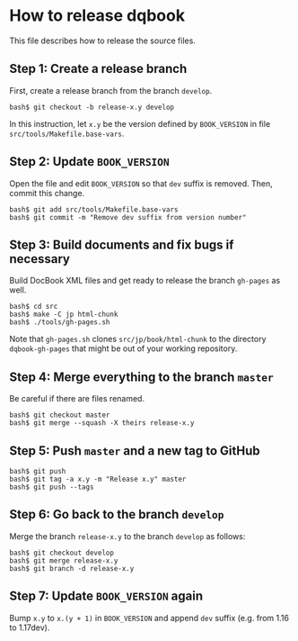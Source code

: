 # How to release dqbook

This file describes how to release the source files.

## Step 1: Create a release branch

First, create a release branch from the branch `develop`.

```console
bash$ git checkout -b release-x.y develop
```

In this instruction, let `x.y` be the version defined by `BOOK_VERSION` in file
`src/tools/Makefile.base-vars`.

## Step 2: Update `BOOK_VERSION`

Open the file and edit `BOOK_VERSION` so that `dev` suffix is removed.
Then, commit this change.

```console
bash$ git add src/tools/Makefile.base-vars
bash$ git commit -m "Remove dev suffix from version number"
```

## Step 3: Build documents and fix bugs if necessary

Build DocBook XML files and get ready to release the branch `gh-pages` as well.

```console
bash$ cd src
bash$ make -C jp html-chunk
bash$ ./tools/gh-pages.sh
```

Note that `gh-pages.sh` clones `src/jp/book/html-chunk` to the directory
`dqbook-gh-pages` that might be out of your working repository.

## Step 4: Merge everything to the branch `master`

Be careful if there are files renamed.

```console
bash$ git checkout master
bash$ git merge --squash -X theirs release-x.y
```

## Step 5: Push `master` and a new tag to GitHub

```console
bash$ git push
bash$ git tag -a x.y -m "Release x.y" master
bash$ git push --tags
```

## Step 6: Go back to the branch `develop`

Merge the branch `release-x.y` to the branch `develop` as follows:

```console
bash$ git checkout develop
bash$ git merge release-x.y
bash$ git branch -d release-x.y
```

## Step 7: Update `BOOK_VERSION` again

Bump `x.y` to `x.(y + 1)` in `BOOK_VERSION` and append `dev` suffix (e.g. from
1.16 to 1.17dev).
